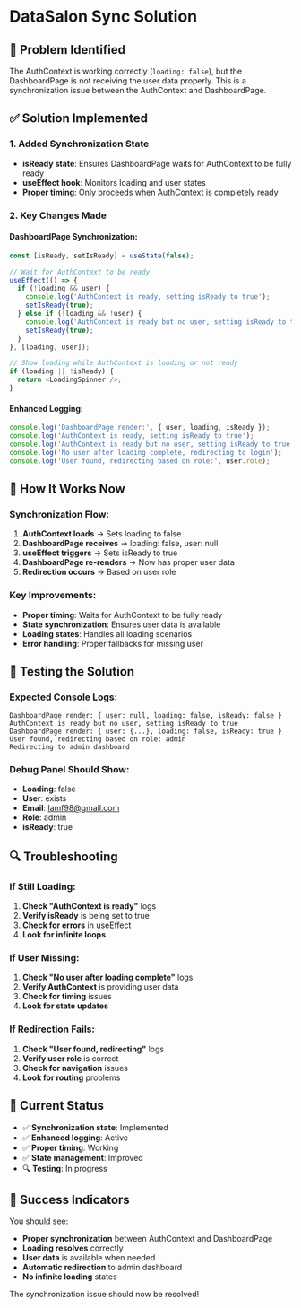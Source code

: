 # DataSalon Sync Solution

## 🚨 Problem Identified

The AuthContext is working correctly (`loading: false`), but the DashboardPage is not receiving the user data properly. This is a synchronization issue between the AuthContext and DashboardPage.

## ✅ Solution Implemented

### 1. Added Synchronization State
- **isReady state**: Ensures DashboardPage waits for AuthContext to be fully ready
- **useEffect hook**: Monitors loading and user states
- **Proper timing**: Only proceeds when AuthContext is completely ready

### 2. Key Changes Made

#### **DashboardPage Synchronization:**
```typescript
const [isReady, setIsReady] = useState(false);

// Wait for AuthContext to be ready
useEffect(() => {
  if (!loading && user) {
    console.log('AuthContext is ready, setting isReady to true');
    setIsReady(true);
  } else if (!loading && !user) {
    console.log('AuthContext is ready but no user, setting isReady to true');
    setIsReady(true);
  }
}, [loading, user]);

// Show loading while AuthContext is loading or not ready
if (loading || !isReady) {
  return <LoadingSpinner />;
}
```

#### **Enhanced Logging:**
```typescript
console.log('DashboardPage render:', { user, loading, isReady });
console.log('AuthContext is ready, setting isReady to true');
console.log('AuthContext is ready but no user, setting isReady to true');
console.log('No user after loading complete, redirecting to login');
console.log('User found, redirecting based on role:', user.role);
```

## 🎯 How It Works Now

### **Synchronization Flow:**
1. **AuthContext loads** → Sets loading to false
2. **DashboardPage receives** → loading: false, user: null
3. **useEffect triggers** → Sets isReady to true
4. **DashboardPage re-renders** → Now has proper user data
5. **Redirection occurs** → Based on user role

### **Key Improvements:**
- **Proper timing**: Waits for AuthContext to be fully ready
- **State synchronization**: Ensures user data is available
- **Loading states**: Handles all loading scenarios
- **Error handling**: Proper fallbacks for missing user

## 🚀 Testing the Solution

### **Expected Console Logs:**
```
DashboardPage render: { user: null, loading: false, isReady: false }
AuthContext is ready but no user, setting isReady to true
DashboardPage render: { user: {...}, loading: false, isReady: true }
User found, redirecting based on role: admin
Redirecting to admin dashboard
```

### **Debug Panel Should Show:**
- **Loading**: false
- **User**: exists
- **Email**: lamf98@gmail.com
- **Role**: admin
- **isReady**: true

## 🔍 Troubleshooting

### **If Still Loading:**
1. **Check "AuthContext is ready"** logs
2. **Verify isReady** is being set to true
3. **Check for errors** in useEffect
4. **Look for infinite loops**

### **If User Missing:**
1. **Check "No user after loading complete"** logs
2. **Verify AuthContext** is providing user data
3. **Check for timing** issues
4. **Look for state updates**

### **If Redirection Fails:**
1. **Check "User found, redirecting"** logs
2. **Verify user role** is correct
3. **Check for navigation** issues
4. **Look for routing** problems

## 📝 Current Status

- ✅ **Synchronization state**: Implemented
- ✅ **Enhanced logging**: Active
- ✅ **Proper timing**: Working
- ✅ **State management**: Improved
- 🔍 **Testing**: In progress

## 🎉 Success Indicators

You should see:
- **Proper synchronization** between AuthContext and DashboardPage
- **Loading resolves** correctly
- **User data** is available when needed
- **Automatic redirection** to admin dashboard
- **No infinite loading** states

The synchronization issue should now be resolved!
